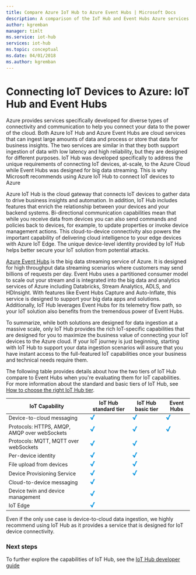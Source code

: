 ```yaml
---
title: Compare Azure IoT Hub to Azure Event Hubs | Microsoft Docs
description: A comparison of the IoT Hub and Event Hubs Azure services highlighting functional differences and use cases. The comparison includes supported protocols, device management, monitoring, and file uploads.
author: kgremban
manager: timlt
ms.service: iot-hub
services: iot-hub
ms.topic: conceptual
ms.date: 04/01/2018
ms.author: kgremban
---
```


# Connecting IoT Devices to Azure: IoT Hub and Event Hubs

Azure provides services specifically developed for diverse types of connectivity and communication to help you connect your data to the power of the cloud. Both Azure IoT Hub and Azure Event Hubs are cloud services that can ingest large amounts of data and process or store that data for business insights. The two services are similar in that they both support ingestion of data with low latency and high reliability, but they are designed for different purposes. IoT Hub was developed specifically to address the unique requirements of connecting IoT devices, at-scale, to the Azure Cloud while Event Hubs was designed for big data streaming. This is why Microsoft recommends using Azure IoT Hub to connect IoT devices to Azure

Azure IoT Hub is the cloud gateway that connects IoT devices to gather data to drive business insights and automation. In addition, IoT Hub includes features that enrich the relationship between your devices and your backend systems. Bi-directional communication capabilities mean that while you receive data from devices you can also send commands and policies back to devices, for example, to update properties or invoke device management actions.  This cloud-to-device connectivity also powers the important capability of delivering cloud intelligence to your edge devices with Azure IoT Edge. The unique device-level identity provided by IoT Hub helps better secure your IoT solution from potential attacks. 

[Azure Event Hubs][Azure Event Hubs] is the big data streaming service of Azure. It is designed for high throughput data streaming scenarios where customers may send billions of requests per day. Event Hubs uses a partitioned consumer model to scale out your stream and is integrated into the big data and analytics services of Azure including Databricks, Stream Analytics, ADLS, and HDInsight. With features like Event Hubs Capture and Auto-Inflate, this service is designed to support your big data apps and solutions. Additionally, IoT Hub leverages Event Hubs for its telemetry flow path, so your IoT solution also benefits from the tremendous power of Event Hubs.

To summarize, while both solutions are designed for data ingestion at a massive scale, only IoT Hub provides the rich IoT-specific capabilities that are designed for you to maximize the business value of connecting your IoT devices to the Azure cloud.  If your IoT journey is just beginning, starting with IoT Hub to support your data ingestion scenarios will assure that you have instant access to the full-featured IoT capabilities once your business and technical needs require them.

The following table provides details about how the two tiers of IoT Hub compare to Event Hubs when you're evaluating them for IoT capabilities. For more information about the standard and basic tiers of IoT Hub, see [How to choose the right IoT Hub tier][lnk-scaling].

| IoT Capability | IoT Hub standard tier | IoT Hub basic tier | Event Hubs |
| --- | --- | --- | --- |
| Device-to-cloud messaging | ![Check][1] | ![Check][1] | ![Check][1] |
| Protocols: HTTPS, AMQP, AMQP over webSockets | ![Check][1] | ![Check][1] | ![Check][1] |
| Protocols: MQTT, MQTT over webSockets | ![Check][1] | ![Check][1] |  |
| Per-device identity | ![Check][1] | ![Check][1] |  |
| File upload from devices | ![Check][1] | ![Check][1] |  |
| Device Provisioning Service | ![Check][1] | ![Check][1] |  |
| Cloud-to-device messaging | ![Check][1] |  |  |
| Device twin and device management | ![Check][1] |  |  |
| IoT Edge | ![Check][1] |  |  |

Even if the only use case is device-to-cloud data ingestion, we highly recommend using IoT Hub as it provides a service that is designed for IoT device connectivity. 

### Next steps

To further explore the capabilities of IoT Hub, see the [IoT Hub developer guide][lnk-devguide]


[Azure Event Hubs]: ../event-hubs/event-hubs-what-is-event-hubs.md
[lnk-scaling]: iot-hub-scaling.md
[lnk-devguide]: iot-hub-devguide.md

<!--Image references-->
[1]: ./media/iot-hub-compare-event-hubs/ic195031.png
